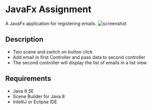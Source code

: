 # JavaFx Assignment

A JavaFx application for registering emails.
![screenshot](https://raw.githubusercontent.com/iloveyii/javafx/master/screenshot.gif)

## Description

- Two scene and switch on button click
- Add email in first Controller and pass data to second controller
- The second controller will display the list of emails in a list view


## Requirements
- Java 8 SE
- Scene Builder for Java 8
- IntelliJ or Eclipse IDE
